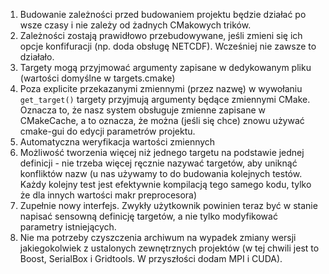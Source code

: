 1. Budowanie zależności przed budowaniem projektu będzie działać po wsze czasy i nie zależy od żadnych CMakowych trików.
2. Zależności zostają prawidłowo przebudowywane, jeśli zmieni się ich opcje konfifuracji (np. doda obsługę NETCDF). Wcześniej nie zawsze to działało.
3. Targety mogą przyjmować argumenty zapisane w dedykowanym pliku (wartości domyślne w targets.cmake)
4. Poza explicite przekazanymi zmiennymi (przez nazwę) w wywołaniu `get_target()` targety przyjmują argumenty będące zmiennymi CMake. Oznacza to, że nasz system obsługuje zmienne zapisane w CMakeCache, a to oznacza, że można (jeśli się chce) znowu używać cmake-gui do edycji parametrów projektu.
5. Automatyczna weryfikacja wartości zmiennych
6. Możliwość tworzenia więcej niż jednego targetu na podstawie jednej definicji - nie trzeba więcej ręcznie nazywać targetów, aby uniknąć konfliktów nazw (u nas używamy to do budowania kolejnych testów. Każdy kolejny test jest efektywnie kompilacją tego samego kodu, tylko że dla innych wartości makr preprocesora)
7. Zupełnie nowy interfejs. Zwykły użytkownik powinien teraz być w stanie napisać sensowną definicję targetów, a nie tylko modyfikować parametry istniejących.
8. Nie ma potrzeby czyszczenia archiwum na wypadek zmiany wersji jakiegokolwiek z ustalonych zewnętrznych projektów (w tej chwili jest to Boost, SerialBox i Gridtools. W przyszłości dodam MPI i CUDA).
